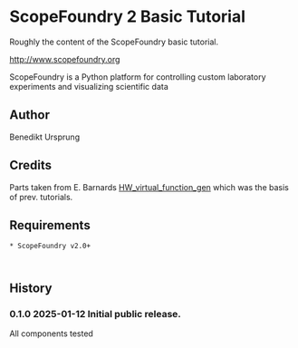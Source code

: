 ScopeFoundry 2 Basic Tutorial
==================================

Roughly the content of the ScopeFoundry basic tutorial.

<http://www.scopefoundry.org>

ScopeFoundry is a Python platform for controlling custom laboratory 
experiments and visualizing scientific data


Author
----------

Benedikt Ursprung

## Credits

Parts taken from E. Barnards [HW_virtual_function_gen](https://github.com/ScopeFoundry/HW_virtual_function_gen) which was the basis of prev. tutorials. 

Requirements
------------

	* ScopeFoundry v2.0+


​	
History
--------

### 0.1.0	2025-01-12	Initial public release.

All components tested

